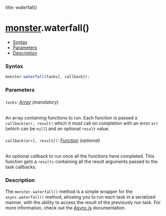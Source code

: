 title: waterfall()

# [monster][monster].waterfall()

* [Syntax](#syntax)
* [Parameters](#parameters)
* [Description](#description)

### Syntax
```javascript
monster.waterfall(tasks[, callback]);
```

### Parameters

###### `tasks`: [Array][array_literal] (mandatory)

An array containing functions to run. Each function is passed a `callback(err, result)` which it must call on completion with an error `err` (which can be `null`) and an optional `result` value.

###### `callback(err[, result])`: [Function][function] (optional)

An optional callback to run once all the functions have completed. This function gets a `results` containing all the result arguments passed to the task callbacks.

### Description
The `monster.waterfall()` method is a simple wrapper for the `async.waterfall()` method, allowing you to run each task in a serialized manner, with the ability to access the result of the previously run task. For more information, check out the [Async.js][async_waterfall] documentation.

[monster]: ../monster.md

[array_literal]: https://developer.mozilla.org/en-US/docs/Web/JavaScript/Guide/Values,_variables,_and_literals#Array_literals

[function]: https://developer.mozilla.org/en-US/docs/Web/JavaScript/Reference/Functions
[async_waterfall]: http://caolan.github.io/async/docs.html#waterfall
